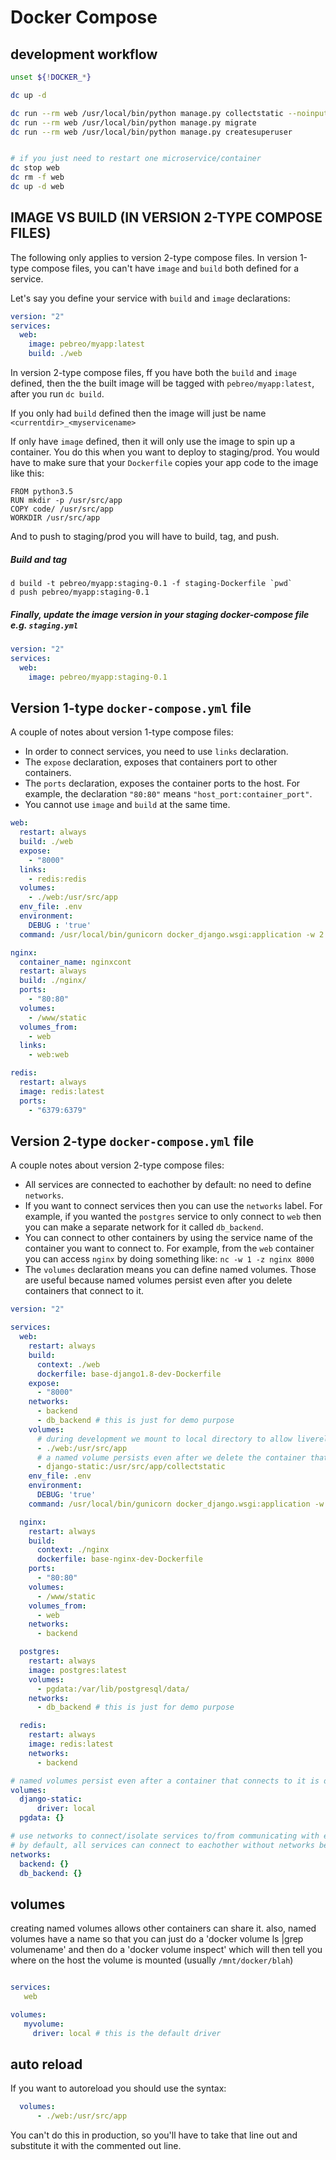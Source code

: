 
# Docker Compose

development workflow
---------------------
```bash
unset ${!DOCKER_*}

dc up -d

dc run --rm web /usr/local/bin/python manage.py collectstatic --noinput
dc run --rm web /usr/local/bin/python manage.py migrate
dc run --rm web /usr/local/bin/python manage.py createsuperuser


# if you just need to restart one microservice/container
dc stop web
dc rm -f web
dc up -d web

```

IMAGE VS BUILD (IN VERSION 2-TYPE COMPOSE FILES)
-----------------------------------------------
The following only applies to version 2-type compose files.
In version 1-type compose files, you can't have `image` and `build` both defined
for a service.

Let's say you define your service with `build` and `image` declarations:
```yaml
version: "2"
services:
  web:
    image: pebreo/myapp:latest
    build: ./web  
```
In version 2-type compose files, ff you have both the `build` and `image` defined, then the the built image will be tagged with `pebreo/myapp:latest`, after you run `dc build`.

If you only had `build` defined then the image will just be name
`<currentdir>_<myservicename>`

If only have `image` defined, then it will only use the image
to spin up a container. You do this when you want to deploy to staging/prod.
You would have to make sure that your `Dockerfile` copies your app
code to the image like this:
```
FROM python3.5
RUN mkdir -p /usr/src/app
COPY code/ /usr/src/app
WORKDIR /usr/src/app
```
And to push to staging/prod you will have to build, tag, and push.
##### Build and tag
```
d build -t pebreo/myapp:staging-0.1 -f staging-Dockerfile `pwd`
d push pebreo/myapp:staging-0.1
```
##### Finally, update the image version in your staging docker-compose file e.g. `staging.yml`
```yaml
version: "2"
services:
  web:  
    image: pebreo/myapp:staging-0.1
```


**Version 1-type** `docker-compose.yml` file 
---------------------------------------
A couple of notes about version 1-type compose files:
* In order to connect services, you need to use `links` declaration.
* The `expose` declaration, exposes that containers port to other containers.
* The `ports` declaration, exposes the container ports to the host. For example,
the declaration `"80:80"` means `"host_port:container_port"`.
* You cannot use `image` and `build` at the same time.
```yaml
web:
  restart: always
  build: ./web
  expose:
    - "8000"
  links:   
    - redis:redis
  volumes:
    - ./web:/usr/src/app
  env_file: .env
  environment:
    DEBUG : 'true'
  command: /usr/local/bin/gunicorn docker_django.wsgi:application -w 2 -b :8000

nginx:
  container_name: nginxcont
  restart: always
  build: ./nginx/
  ports:
    - "80:80"
  volumes:
    - /www/static
  volumes_from:
    - web
  links:
    - web:web

redis:
  restart: always
  image: redis:latest
  ports:
    - "6379:6379"
```

**Version 2-type** `docker-compose.yml` file 
---------------------------------------
A couple notes about version 2-type compose files:
* All services are connected to eachother by default: no need to define `networks`.
* If you want to connect services then you can use the `networks` label.
For example, if you wanted the `postgres` service to only connect to `web` 
then you can make a separate network for it called `db_backend`.
* You can connect to other containers by using the service name of the container you
want to connect to. For example, from the `web` container you can access `nginx`
by doing something like: `nc -w 1 -z nginx 8000`
* The `volumes` declaration means you can define named volumes. Those are
useful because named volumes persist even after you delete containers that connect to it.
```yaml
version: "2"

services:
  web:
    restart: always
    build: 
      context: ./web
      dockerfile: base-django1.8-dev-Dockerfile    
    expose:
      - "8000"
    networks:
      - backend
      - db_backend # this is just for demo purpose
    volumes:
      # during development we mount to local directory to allow livereload when code is changed
      - ./web:/usr/src/app
      # a named volume persists even after we delete the container that attaches to it
      - django-static:/usr/src/app/collectstatic 
    env_file: .env
    environment:
      DEBUG: 'true'
    command: /usr/local/bin/gunicorn docker_django.wsgi:application -w 2 -b :8000

  nginx:
    restart: always
    build: 
      context: ./nginx
      dockerfile: base-nginx-dev-Dockerfile    
    ports:
      - "80:80"
    volumes:
      - /www/static
    volumes_from:
      - web
    networks:
      - backend

  postgres:
    restart: always
    image: postgres:latest
    volumes:
      - pgdata:/var/lib/postgresql/data/
    networks:
      - db_backend # this is just for demo purpose

  redis:
    restart: always
    image: redis:latest
    networks:
      - backend

# named volumes persist even after a container that connects to it is deleted      
volumes:
  django-static:
      driver: local
  pgdata: {}

# use networks to connect/isolate services to/from communicating with eachother
# by default, all services can connect to eachother without networks being defined
networks:
  backend: {}
  db_backend: {}
```

volumes
--------
creating named volumes allows other containers can share it. also, named volumes have a name so that you can just do a 'docker volume ls |grep volumename' and then do a 'docker volume inspect' which will then tell you where on the host the volume is mounted (usually `/mnt/docker/blah`) 

```yaml

services:
   web

volumes:
   myvolume:
     driver: local # this is the default driver
```

## auto reload

If you want to autoreload you should use the syntax:

```yaml
  volumes:
      - ./web:/usr/src/app 
```

You can't do this in production, so you'll have to take that line out and substitute it with the commented
out line.


